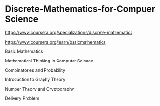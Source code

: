 # Discrete-Mathematics-for-Compuer Science

https://www.coursera.org/specializations/discrete-mathematics

https://www.coursera.org/learn/basicmathematics

Basic Mathematics

Mathematical Thinking in Computer Science

Combinatories and Probability

Introduction to Graphy Theory

Number Theory and Cryptography

Delivery Problem
